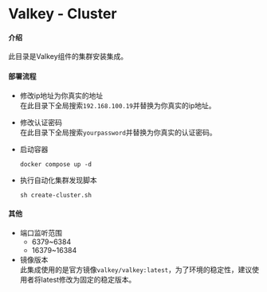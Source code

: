 # Valkey - Cluster  

#### 介绍  
此目录是Valkey组件的集群安装集成。  

#### 部署流程  
- 修改ip地址为你真实的地址  
在此目录下全局搜索`192.168.100.19`并替换为你真实的ip地址。  

- 修改认证密码  
在此目录下全局搜索`yourpassword`并替换为你真实的认证密码。  

- 启动容器  
    ```shell
    docker compose up -d
    ```  

- 执行自动化集群发现脚本  
    ```shell
    sh create-cluster.sh
    ```  

#### 其他  
- 端口监听范围  
  - 6379~6384
  - 16379~16384  
- 镜像版本  
此集成使用的是官方镜像`valkey/valkey:latest`，为了环境的稳定性，建议使用者将latest修改为固定的稳定版本。